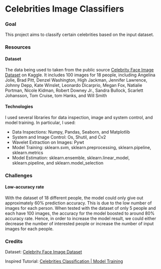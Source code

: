 # Celebrities Image Classifiers

### Goal
This project aims to classify certain celebrities based on the input dataset. 

### Resources
#### Dataset
The data being used to taken from the public source [Celebrity Face Image Dataset](https://www.kaggle.com/datasets/vishesh1412/celebrity-face-image-dataset) on Kaggle. It includes 100 images for 18 people, including Angelina Jolie, Brad Pitt, Denzel Washington, High Jackman, Jennifer Lawrence, Johnny Depp, Kate Winslet, Leonardo Dicarprio, Megan Fox, Natialie Portman, Nicole Kidman, Robert Downey Jr., Sandra Bullock, Scarlett Johansson, Tom Cruise, tom Hanks, and Will Smith

#### Technologies
I used several libraries for data inspection, image and system control, and model training. In particular, I used:
* Data Inspections: Numpy, Pandas, Seaborn, and Matplotlib
* System and Image Control: Os, Shutil, and Cv2
* Wavelet Extraction on Images: Pywt
* Model Training: sklearn.svm, sklearn.preprocessing, sklearn.pipeline, sklearn.metrics
* Model Estimation: sklearn.ensemble, sklearn.linear_model, sklearn.pipeline, and sklearn.model_selection

### Challenges
#### Low-accuracy rate
With the dataset of 18 different people, the model could only give out approximately 60% prediction accuracy. This is due to the low number of images for each person. When tested with the dataset of only 5 people and each have 100 images, the accuracy for the model boosted to around 80% accuracy rate. Hence, in order to increase the model result, we could either decrease the number of interested people or increase the number of input images for each people. 

### Credits
Dataset: [Celebrity Face Image Dataset](https://www.kaggle.com/datasets/vishesh1412/celebrity-face-image-dataset)

Inspired Tutorial: [Celebrities Classification | Model Training](https://www.youtube.com/watch?v=5Uc_m9CRWro)
